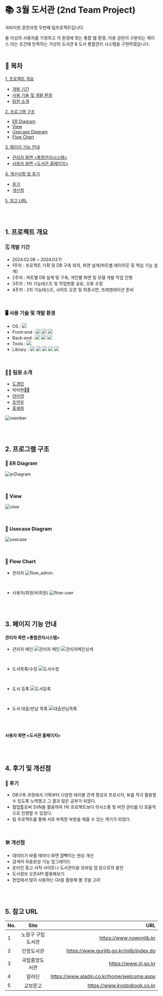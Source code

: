 # 📚 3월 도서관 (2nd Team Project)

국비지원 훈련과정 두번째 팀프로젝트입니다.

둘 이상의 사용자를 가정하고 각 환경에 맞는 통합 웹 환경, 이용 권한이 구분되는 케이스 라는 조건에 만족하는
가상의 도서관 & 도서 통합관리 시스템을 구현하였습니다.
<br><br>

## 🔖 목차
[1. 프로젝트 개요](#-1.-프로젝트-개요)
   - [개발 기간](#-개발-기간)
   - [사용 기술 및 개발 환경](#-사용-기술-및-개발-환경)
   - [팀원 소개](#-팀원-소개)   

[2. 프로그램 구조](#-2.-프로그램-구조)
   - [ER Diagram](#-ER-Diagram)
   - [View](#-View)
   - [Usecase Diagram](#-Usecase-Diagram)
   - [Flow Chart](#-Flow-Chart)

[3. 페이지 기능 안내](#-3.-페이지-기능-안내)
   - [관리자 화면 <통합관리시스템>](#-관리자-화면-<통합관리시스템>)
   - [사용자 화면 <도서관 홈페이지>](#-사용자-화면-<도서관-홈페이지>)

[4. 개선사항 및 후기](#-4.-후기-및-개선점)
   - [후기](#-후기)
   - [개선점](#-개선점)

[5. 참고 URL](#-5.-참고-URL)

<br><br>

## 1. 프로젝트 개요
### 🗓 개발 기간
* 2024.02.08 ~ 2024.03.11
* 1주차 : 프로젝트 기획 및 DB 구축 회의, 화면 설계(파트별 레이아웃 및 핵심 기능 설계)
* 2주차 : 파트별 DB 설계 및 구축, 개인별 화면 및 모델 개발 작업 진행
* 3주차 : 1차 기능테스트 및 작업현황 공유, 오류 수정
* 4주차 : 2차 기능테스트, 사이트 오픈 및 최종시연, 프레젠테이션 준비

<br>

### 🖥 사용 기술 및 개발 환경
* OS : <img src="https://img.shields.io/badge/windows 11-0078D4?style=for-the-badge&logo=windows11&logoColor=white">
* Front-end : <img src="https://img.shields.io/badge/HTML5-E34F26?style=for-the-badge&logo=HTML5&logoColor=white"> <img src="https://img.shields.io/badge/CSS3-1572B6?style=for-the-badge&logo=CSS3&logoColor=white"> <img src="https://img.shields.io/badge/JavaScript-F7DF1E?style=for-the-badge&logo=JavaScript&logoColor=black">
* Back-end : <img src="https://img.shields.io/badge/Java-34567C?style=for-the-badge&logo=Java&logoColor=white"> <img src="https://img.shields.io/badge/Oracle-F80000?style=for-the-badge&logo=Oracle&logoColor=white"> <img src="https://img.shields.io/badge/OpenJDK-000000?style=for-the-badge&logo=OpenJDK&logoColor=white">
* Tools : <img src="https://img.shields.io/badge/Eclipse IDE-2C2255?style=for-the-badge&logo=EclipseIDE&logoColor=white">
* Library : <img src="https://img.shields.io/badge/jQuery-0769AD?style=for-the-badge&logo=jQuery&logoColor=white"> <img src="https://img.shields.io/badge/Apache Tomcat-F8DC75?style=for-the-badge&logo=ApacheTomcat&logoColor=black"> <img src="https://img.shields.io/badge/Chart.js-FF6384?style=for-the-badge&logo=Chart.js&logoColor=white"> <img src="https://img.shields.io/badge/Bootstrap-7952B3?style=for-the-badge&logo=Bootstrap&logoColor=white"> <img src="https://img.shields.io/badge/JSON-000000?style=for-the-badge&logo=JSON&logoColor=white">

<br>

### 👩‍💻 팀원 소개
* [도경민](https://github.com/mindyhere)
* 박미현🙋‍♀️
* [양미영](https://github.com/didaldud)
* [조연우](https://github.com/yunuyununu)
* [홍재희](https://github.com/jh91019)

![member](https://github.com/Miihyunee/LibraryinMarch/assets/151993240/85ed98a1-3da0-481a-9fdc-317824ecd381)

<br><br>

## 2. 프로그램 구조
### 🔹 ER Diagram
![erDiagram](https://github.com/Miihyunee/LibraryinMarch/assets/151993240/4ce6cca0-29a9-4622-9053-7c1650431234)

<br>

### 🔹 View
![view](https://github.com/Miihyunee/LibraryinMarch/assets/151993240/a5d8b2cf-63eb-4e81-b617-1d63277b5ef6)

<br>

### 🔹 Usecase Diagram
![usecase](https://github.com/Miihyunee/LibraryinMarch/assets/151993240/231b4dd7-0193-42ab-857f-9368f744c1dd)

<br>

### 🔹 Flow Chart
 - 관리자 
![flow_admin](https://github.com/Miihyunee/LibraryinMarch/assets/151993240/6850b5c1-19c7-42dc-a5aa-039ad6ceb444)

<br>

 - 사용자(회원/비회원)
![flow-user](https://github.com/Miihyunee/LibraryinMarch/assets/151993240/8c42ac33-d93d-418c-9c4a-ea3b85f6611e)

<br><br>

## 3. 페이지 기능 안내
#### 관리자 화면 <통합관리시스템>
   - 관리자 메인
     ![관리자 메인](https://github.com/Miihyunee/LibraryinMarch/assets/151993240/ba758fd9-9bbf-4312-8018-72ac8eb237b1)
     ![관리자메인상세](https://github.com/Miihyunee/LibraryinMarch/assets/151993240/5cf81a9e-5eb7-4eea-8123-22ce78910f50)

<br>

   - 도서목록/수정
     ![도서수정](https://github.com/Miihyunee/LibraryinMarch/assets/151993240/2b260718-05e8-469d-ac7f-d50f0ab87301)

<br>

   - 도서 등록
     ![도서등록](https://github.com/Miihyunee/LibraryinMarch/assets/151993240/18693b1e-85a0-4d88-948f-a18814271eeb)

<br>

   - 도서 대출/반납 목록
     ![대출반납목록](https://github.com/Miihyunee/LibraryinMarch/assets/151993240/583178a9-b1a3-4530-a40a-02d2c3c31a8a)

<br>

     
<br>

#### 사용자 화면 <도서관 홈페이지>


<br><br>

## 4. 후기 및 개선점
### 📝 후기
- DB구축 과정에서 기획부터 다양한 테이블 관계 형성과 프로시저, 뷰를 적극 활용할 수 있도록 노력했고 그 결과 많은 공부가 되었다.
- 협업툴로써  SVN을 활용하여 1차 프로젝트보다 의사소통 및 버전 관리를 더 효율적으로 진행할 수 있었다.
- 팀 프로젝트를 통해 서로 부족한 부분을 채울 수 있는 계기가 되었다.

<br>

### 🛠 개선점
- 데이터가 바뀔 때마다 화면 깜빡이는 현상 개선
- 검색어 자동완성 기능 업그레이드
- 온라인 중고 서적 사이트나 도서관이용 모바일 앱 등으로의 발전
- 도서정보 오픈API 활용해보기
- 현업에서 많이 사용하는 Git을 활용해 볼 것을 고려

<br><br>

## 5. 참고 URL
| No. | Site | URL |
|---|:---:|---:|
| 1 | 노원구 구립도서관 | https://www.nowonlib.kr |
| 2 | 인창도서관 | https://www.gurilib.go.kr/inlib/index.do |
| 3 | 국립중앙도서관 | https://www.nl.go.kr |
| 4 | 알라딘 | https://www.aladin.co.kr/home/welcome.aspx |
| 5 | 교보문고 | https://www.kyobobook.co.kr |
